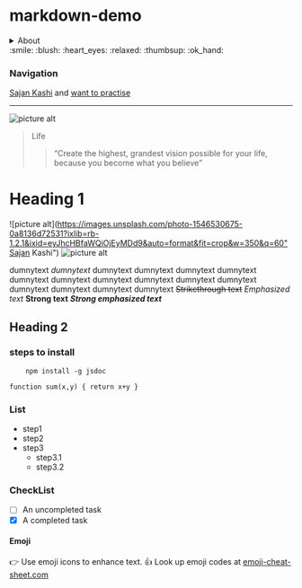 # markdown-demo


<details>
    <summary>About</summary>
    <p>I am just practising some markup</p>
</details>
:smile: :blush: :heart_eyes: :relaxed: :thumbsup: :ok_hand:

### Navigation
[Sajan Kashi](https://github.com/sajan02/) and [want to practise](https://github.com/tchapi/markdown-cheatsheet/blob/master/README.md)

 - - - -

![picture alt](https://images.pexels.com/photos/1130980/pexels-photo-1130980.jpeg?auto=compress&cs=tinysrgb&h=650&w=940 "Sajan Kashi")


> Life
>> “Create the highest, grandest vision possible for your life, because you become what you believe”

Heading 1
=========
![picture alt](https://images.unsplash.com/photo-1546530675-0a8136d72531?ixlib=rb-1.2.1&ixid=eyJhcHBfaWQiOjEyMDd9&auto=format&fit=crop&w=350&q=60"Sajan Kashi")
 ![picture alt](https://images.unsplash.com/photo-1546538915-a9e2c8d0a0b2?ixlib=rb-1.2.1&ixid=eyJhcHBfaWQiOjEyMDd9&auto=format&fit=crop&w=350&q=60 "Sajan Kashi")




dumnytext  _dumnytext_ dumnytext dumnytext dumnytext dumnytext dumnytext dumnytext 
dumnytext dumnytext dumnytext dumnytext dumnytext dumnytext dumnytext dumnytext 
~~Strikethrough text~~
*Emphasized text*
**Strong text**
***Strong emphasized text***

Heading 2
----------


### steps to install

```
    npm install -g jsdoc
```

`function sum(x,y)
{
    return x+y
}`

### List
* step1
* step2
* step3
  * step3.1
  * step3.2 

### CheckList
- [ ] An uncompleted task
- [x] A completed task

#### Emoji
:point_right: Use emoji icons to enhance text. :thumbsup:  Look up emoji codes at [emoji-cheat-sheet.com](https://www.webfx.com/tools/emoji-cheat-sheet/)
